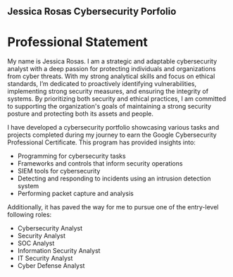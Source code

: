## Jessica Rosas Cybersecurity Porfolio

# Professional Statement
My name is Jessica Rosas. I am a strategic and adaptable cybersecurity analyst with a deep passion for protecting individuals and organizations from cyber threats. With my strong analytical skills and focus on ethical standards, I’m dedicated to proactively identifying vulnerabilities, implementing strong security measures, and ensuring the integrity of systems. By prioritizing both security and ethical practices, I am committed to supporting the organization's goals of maintaining a strong security posture and protecting both its assets and people.

I have developed a cybersecurity portfolio showcasing various tasks and projects completed during my journey to earn the Google Cybersecurity Professional Certificate. This program has provided insights into:

- Programming for cybersecurity tasks
- Frameworks and controls that inform security operations
- SIEM tools for cybersecurity
- Detecting and responding to incidents using an intrusion detection system
- Performing packet capture and analysis

Additionally, it has paved the way for me to pursue one of the entry-level following roles:

- Cybersecurity Analyst
- Security Analyst
- SOC Analyst
- Information Security Analyst
- IT Security Analyst
- Cyber Defense Analyst

